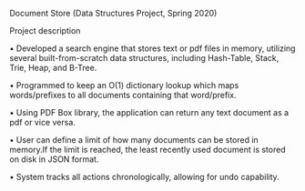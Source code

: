 Document Store (Data Structures  Project, Spring 2020)

Project description

• Developed a search engine that stores text or pdf files in memory, utilizing several built-from-scratch data structures, including Hash-Table, Stack, Trie, Heap, and B-Tree.

• Programmed to keep an O(1) dictionary lookup which maps words/prefixes to all documents containing that word/prefix.

• Using PDF Box library, the application can return any text document as a pdf or vice versa.

• User can define a limit of how many documents can be stored in memory.If the limit is reached, the least recently used document is stored on disk in JSON format.

• System tracks all actions chronologically, allowing for undo capability.